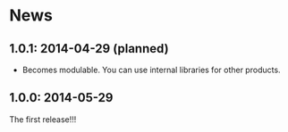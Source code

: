 # News

## 1.0.1: 2014-04-29 (planned)

 * Becomes modulable. You can use internal libraries for other products.

## 1.0.0: 2014-05-29

The first release!!!

